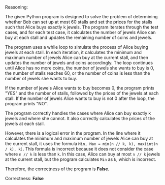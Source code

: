 Reasoning:

The given Python program is designed to solve the problem of determining whether Bob can set up at most 60 stalls and set the prices for the stalls such that Alice buys exactly k jewels. The program iterates through the test cases, and for each test case, it calculates the number of jewels Alice can buy at each stall and updates the remaining number of coins and jewels.

The program uses a while loop to simulate the process of Alice buying jewels at each stall. In each iteration, it calculates the minimum and maximum number of jewels Alice can buy at the current stall, and then updates the number of jewels and coins accordingly. The loop continues until Alice has no more coins, the number of jewels she wants to buy is 0, the number of stalls reaches 60, or the number of coins is less than the number of jewels she wants to buy.

If the number of jewels Alice wants to buy becomes 0, the program prints "YES" and the number of stalls, followed by the prices of the jewels at each stall. If the number of jewels Alice wants to buy is not 0 after the loop, the program prints "NO".

The program correctly handles the cases where Alice can buy exactly k jewels and where she cannot. It also correctly calculates the prices of the jewels at each stall.

However, there is a logical error in the program. In the line where it calculates the minimum and maximum number of jewels Alice can buy at the current stall, it uses the formula `Min, Max = min(n // k, k), max(int(n / k), k)`. This formula is incorrect because it does not consider the case where `n // k` is less than `k`. In this case, Alice can buy at most `n // k` jewels at the current stall, but the program calculates `Min` as `k`, which is incorrect.

Therefore, the correctness of the program is **False**.

Correctness: **False**